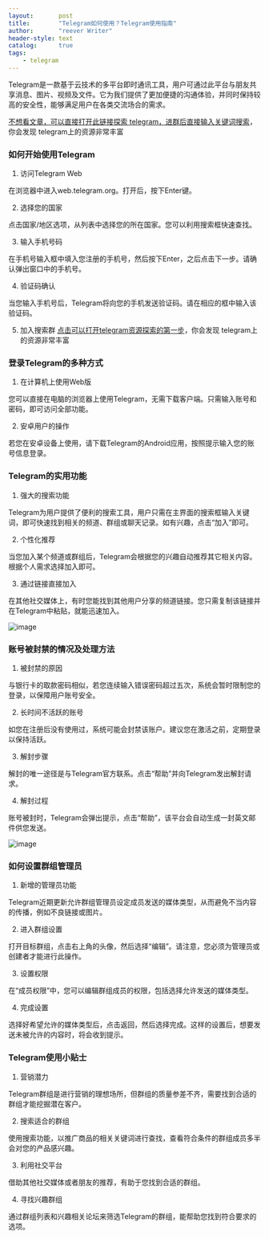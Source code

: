 ```yaml
---
layout:       post
title:        "Telegram如何使用？Telegram使用指南"
author:       "reever Writer"
header-style: text
catalog:      true
tags:
    - telegram
---
```


Telegram是一款基于云技术的多平台即时通讯工具，用户可通过此平台与朋友共享消息、图片、视频及文件。它为我们提供了更加便捷的沟通体验，并同时保持较高的安全性，能够满足用户在各类交流场合的需求。

[不想看文章，可以直接打开此链接探索 telegram，进群后直接输入关键词搜索](https://t.me/lvwapro)，你会发现 telegram上的资源非常丰富

### 如何开始使用Telegram

1. 访问Telegram Web

在浏览器中进入web.telegram.org。打开后，按下Enter键。

2. 选择您的国家

点击国家/地区选项，从列表中选择您的所在国家。您可以利用搜索框快速查找。

3. 输入手机号码

在手机号输入框中填入您注册的手机号，然后按下Enter，之后点击下一步。请确认弹出窗口中的手机号。

4. 验证码确认

当您输入手机号后，Telegram将向您的手机发送验证码。请在相应的框中输入该验证码。

5. 加入搜索群
[点击可以打开telegram资源探索的第一步](https://t.me/lvwapro)，你会发现 telegram上的资源非常丰富

### 登录Telegram的多种方式

1. 在计算机上使用Web版

您可以直接在电脑的浏览器上使用Telegram，无需下载客户端。只需输入账号和密码，即可访问全部功能。

2. 安卓用户的操作

若您在安卓设备上使用，请下载Telegram的Android应用，按照提示输入您的账号信息登录。

### Telegram的实用功能

1. 强大的搜索功能

Telegram为用户提供了便利的搜索工具，用户只需在主界面的搜索框输入关键词，即可快速找到相关的频道、群组或聊天记录。如有兴趣，点击“加入”即可。

2. 个性化推荐

当您加入某个频道或群组后，Telegram会根据您的兴趣自动推荐其它相关内容。根据个人需求选择加入即可。

3. 通过链接直接加入

在其他社交媒体上，有时您能找到其他用户分享的频道链接。您只需复制该链接并在Telegram中粘贴，就能迅速加入。

![image](/img/2025-03-06/article_2025-03-06_104453_20231130te_img1.jpg)

### 账号被封禁的情况及处理方法

1. 被封禁的原因

与银行卡的取款密码相似，若您连续输入错误密码超过五次，系统会暂时限制您的登录，以保障用户账号安全。

2. 长时间不活跃的账号

如您在注册后没有使用过，系统可能会封禁该账户。建议您在激活之前，定期登录以保持活跃。

3. 解封步骤

解封的唯一途径是与Telegram官方联系。点击“帮助”并向Telegram发出解封请求。

4. 解封过程

账号被封时，Telegram会弹出提示，点击“帮助”，该平台会自动生成一封英文邮件供您发送。

![image](/img/2025-03-06/article_2025-03-06_104453_20231130te_img2.jpg)

### 如何设置群组管理员

1. 新增的管理员功能

Telegram近期更新允许群组管理员设定成员发送的媒体类型，从而避免不当内容的传播，例如不良链接或图片。

2. 进入群组设置

打开目标群组，点击右上角的头像，然后选择“编辑”。请注意，您必须为管理员或创建者才能进行此操作。

3. 设置权限

在“成员权限”中，您可以编辑群组成员的权限，包括选择允许发送的媒体类型。

4. 完成设置

选择好希望允许的媒体类型后，点击返回，然后选择完成。这样的设置后，想要发送未被允许的内容时，将会收到提示。

### Telegram使用小贴士

1. 营销潜力

Telegram群组是进行营销的理想场所，但群组的质量参差不齐，需要找到合适的群组才能挖掘潜在客户。

2. 搜索适合的群组

使用搜索功能，以推广商品的相关关键词进行查找，查看符合条件的群组成员多半会对您的产品感兴趣。

3. 利用社交平台

借助其他社交媒体或者朋友的推荐，有助于您找到合适的群组。

4. 寻找兴趣群组

通过群组列表和兴趣相关论坛来筛选Telegram的群组，能帮助您找到符合要求的选项。